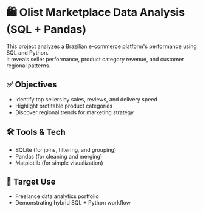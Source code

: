 # 🛍️ Olist Marketplace Data Analysis (SQL + Pandas)

This project analyzes a Brazilian e-commerce platform's performance using SQL and Python.  
It reveals seller performance, product category revenue, and customer regional patterns.

## ✅ Objectives
- Identify top sellers by sales, reviews, and delivery speed
- Highlight profitable product categories
- Discover regional trends for marketing strategy

## 🛠️ Tools & Tech
- SQLite (for joins, filtering, and grouping)
- Pandas (for cleaning and merging)
- Matplotlib (for simple visualization)

## 💼 Target Use
- Freelance data analytics portfolio
- Demonstrating hybrid SQL + Python workflow
